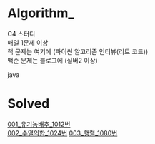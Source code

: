 # Algorithm_

C4 스터디   
매일 1문제 이상  
책 문제는 여기에 (파이썬 알고리즘 인터뷰(리트 코드))  
백준 문제는 블로그에 (실버2 이상)

java      

# Solved

[001_유기농배추_1012번](https://velog.io/@dbwogml15/1-Algorithm001)   
[002_수열의합_1024번](https://velog.io/@dbwogml15/1-Algorithm002)
[003_행렬_1080번](https://velog.io/@dbwogml15/1-Algorithm003)

